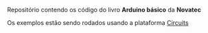 Repositório contendo os código do livro **Arduino básico** da **Novatec**

Os exemplos estão sendo rodados usando a plataforma [Circuits](https://123d.circuits.io/)

